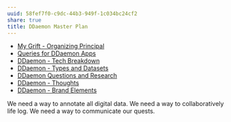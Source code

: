 ```yaml
---
uuid: 58fef7f0-c9dc-44b3-949f-1c034bc24cf2
share: true
title: DDaemon Master Plan
---
```

* [My Grift - Organizing Principal](/undefined)
* [Queries for DDaemon Apps](/422e07c2-ca29-4561-9026-7a2bc046649c)
* [DDaemon - Tech Breakdown](/457c6a22-361f-4b4b-9867-809c7c6d0316)
* [DDaemon - Types and Datasets](/34c12519-617b-4ab2-995d-6cf7f8f4f691)
* [DDaemon Questions and Research](/undefined)
* [DDaemon - Thoughts](/edc2124b-c88b-4aaf-8d15-4dfb8ca8397b)
* [DDaemon - Brand Elements](/undefined)

We need a way to annotate all digital data.
We need a way to collaboratively life log.
We need a way to communicate our quests.